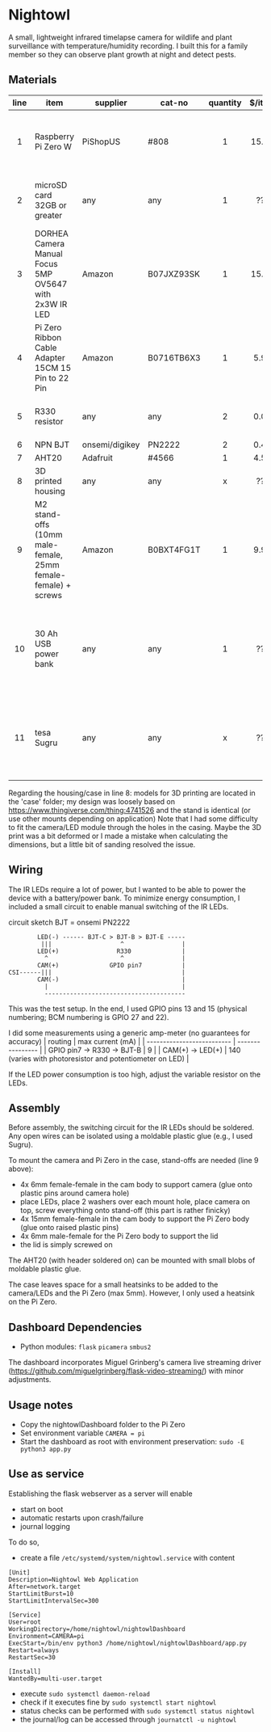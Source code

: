 # Nightowl

A small, lightweight infrared timelapse camera for wildlife and plant surveillance with temperature/humidity recording.
I built this for a family member so they can observe plant growth at night and detect pests.

## Materials

| line  | item                                                    | supplier        | cat-no      | quantity | $/item | $total | remarks                               |
| :---: | ------------------------------------------------------- | --------------- | ----------- | :------: | :----: | :----: | ------------------------------------- |
| 1     | Raspberry Pi Zero W                                     | PiShopUS        | #808        | 1        | 15.00  | 15.00  | or better now, use Pi Zero 2W         |
| 2     | microSD card 32GB or greater                            | any             | any         | 1        | ???    | ???    | I used a SanDisk 32GB Extreme Pro     |
| 3     | DORHEA Camera Manual Focus 5MP OV5647 with 2x3W IR LED  | Amazon          | B07JXZ93SK  | 1        | 15.99  | 15.99  |                                       |
| 4     | Pi Zero Ribbon Cable Adapter 15CM 15 Pin to 22 Pin      | Amazon          | B0716TB6X3  | 1        | 5.99   | 5.99   |                                       |
| 5     | R330 resistor                                           | any             | any         | 2        | 0.00   | 0.00   | still had a few lying around          |
| 6     | NPN BJT                                                 | onsemi/digikey  | PN2222      | 2        | 0.40   | 0.80   |                                       |
| 7     | AHT20                                                   | Adafruit        | #4566       | 1        | 4.50   | 4.50   |                                       |
| 8     | 3D printed housing                                      | any             | any         | x        | ???    | ???    | see below                             |
| 9     | M2 stand-offs (10mm male-female, 25mm female-female) + screws | Amazon    | B0BXT4FG1T  | 1        | 9.99   | 9.99   |                                       |
| 10    | 30 Ah USB power bank                                    | any             | any         | 1        | ???    | ???    | any generic power bank with 2A or greater output will do |
| 11    | tesa Sugru                                              | any             | any         | x        | ???    |        | used to isolate open wires, fix AHT20 and camera |

Regarding the housing/case in line 8: models for 3D printing are located in the 'case' folder; my design was loosely based on
https://www.thingiverse.com/thing:4741526
and the stand is identical (or use other mounts depending on application)
Note that I had some difficulty to fit the camera/LED module through the holes in the casing. Maybe the 3D print was a bit deformed or I made a mistake when calculating the dimensions, but a little bit of sanding resolved the issue.

## Wiring

The IR LEDs require a lot of power, but I wanted to be able to power the device with a battery/power bank. To minimize energy consumption, I included a small circuit to enable manual switching of the IR LEDs.

circuit sketch
BJT = onsemi PN2222


            LED(-) ------ BJT-C > BJT-B > BJT-E ----- 
             |||                   ^                |
            LED(+)                R330              |
              ^                    ^                |
            CAM(+)              GPIO pin7           |
    CSI------|||                                    |
            CAM(-)                                  |
              |                                     |
              ---------------------------------------

This was the test setup. In the end, I used GPIO pins 13 and 15 (physical numbering; BCM numbering is GPIO 27 and 22).


I did some measurements using a generic amp-meter (no guarantees for accuracy)
| routing                    | max current (mA) |
| -------------------------- | ---------------- |
| GPIO pin7 -> R330 -> BJT-B | 9                |
| CAM(+) -> LED(+)           | 140 (varies with photoresistor and potentiometer on LED) |

If the LED power consumption is too high, adjust the variable resistor on the LEDs.


## Assembly

Before assembly, the switching circuit for the IR LEDs should be soldered. Any open wires can be isolated using a moldable plastic glue (e.g., I used Sugru).

To mount the camera and Pi Zero in the case, stand-offs are needed (line 9 above):
- 4x 6mm female-female in the cam body to support camera (glue onto plastic pins around camera hole)
- place LEDs, place 2 washers over each mount hole, place camera on top, screw everything onto stand-off (this part is rather finicky)
- 4x 15mm female-female in the cam body to support the Pi Zero body (glue onto raised plastic pins)
- 4x 6mm male-female for the Pi Zero body to support the lid
- the lid is simply screwed on

The AHT20 (with header soldered on) can be mounted with small blobs of moldable plastic glue.

The case leaves space for a small heatsinks to be added to the camera/LEDs and the Pi Zero (max 5mm). However, I only used a heatsink on the Pi Zero.



## Dashboard Dependencies
 - Python modules: `flask` `picamera` `smbus2`

The dashboard incorporates Miguel Grinberg's camera live streaming driver (https://github.com/miguelgrinberg/flask-video-streaming/) with minor adjustments.

## Usage notes
- Copy the nightowlDashboard folder to the Pi Zero
- Set environment variable `CAMERA = pi`
- Start the dashboard as root with environment preservation: `sudo -E python3 app.py`

## Use as service
Establishing the flask webserver as a server will enable
- start on boot
- automatic restarts upon crash/failure
- journal logging

To do so,
- create a file `/etc/systemd/system/nightowl.service` with content
```
[Unit]
Description=Nightowl Web Application
After=network.target
StartLimitBurst=10
StartLimitIntervalSec=300

[Service]
User=root
WorkingDirectory=/home/nightowl/nightowlDashboard
Environment=CAMERA=pi
ExecStart=/bin/env python3 /home/nightowl/nightowlDashboard/app.py
Restart=always
RestartSec=30

[Install]
WantedBy=multi-user.target
```

- execute `sudo systemctl daemon-reload`
- check if it executes fine by `sudo systemctl start nightowl`
- status checks can be performed with `sudo systemctl status nightowl`
- the journal/log can be accessed through `journatctl -u nightowl`



